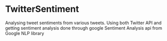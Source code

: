 # TwitterSentiment
Analysing tweet sentiments from various tweets. Using both Twitter API and getting sentiment analysis done through google Sentiment Analysis api from Google NLP library
